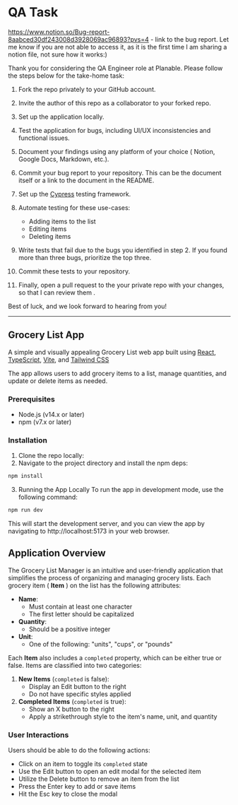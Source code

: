 # QA Task

https://www.notion.so/Bug-report-8aabced30df243008d3928069ac96893?pvs=4  -  link to the bug report. Let me know if you are not able to access it, as it is the first time I am sharing a notion file, not sure how it works:)

Thank you for considering the QA Engineer role at Planable. Please follow the steps below for the take-home task:

1. Fork the repo privately to your GitHub account.
2. Invite the author of this repo as a collaborator to your forked repo.
3. Set up the application locally.
4. Test the application for bugs, including UI/UX inconsistencies and functional issues.
5. Document your findings using any platform of your choice ( Notion, Google Docs, Markdown, etc.).
6. Commit your bug report to your repository.
   This can be the document itself or a link to the document in the README.

7. Set up the [Cypress](https://www.cypress.io/) testing framework.
8. Automate testing for these use-cases:
   - Adding items to the list
   - Editing items
   - Deleting items
9. Write tests that fail due to the bugs you identified in step 2. If you found more than three bugs, prioritize the top three.
10. Commit these tests to your repository.
11. Finally, open a pull request to the your private repo with your changes, so that I can review them .

Best of luck, and we look forward to hearing from you!

---

## Grocery List App

A simple and visually appealing Grocery List web app built using [React](https://reactjs.org/), [TypeScript](https://www.typescriptlang.org/), [Vite](https://vitejs.dev/), and [Tailwind CSS](https://tailwindcss.com/)

The app allows users to add grocery items to a list, manage quantities, and update or delete items as needed.

### Prerequisites

- Node.js (v14.x or later)
- npm (v7.x or later)

### Installation

1. Clone the repo locally:
2. Navigate to the project directory and install the npm deps:

```bash
npm install
```

3. Running the App Locally
   To run the app in development mode, use the following command:

```bash
npm run dev
```

This will start the development server, and you can view the app by navigating to http://localhost:5173 in your web browser.

## Application Overview

The Grocery List Manager is an intuitive and user-friendly application that simplifies the process of organizing and managing grocery lists. Each grocery item ( **Item** ) on the list has the following attributes:

- **Name**:
  - Must contain at least one character
  - The first letter should be capitalized
- **Quantity**:
  - Should be a positive integer
- **Unit**:
  - One of the following: "units", "cups", or "pounds"

Each **Item** also includes a `completed` property, which can be either true or false. Items are classified into two categories:

1. **New Items** (`completed` is false):
   - Display an Edit button to the right
   - Do not have specific styles applied
2. **Completed Items** (`completed` is true):
   - Show an X button to the right
   - Apply a strikethrough style to the item's name, unit, and quantity

### User Interactions

Users should be able to do the following actions:

- Click on an item to toggle its `completed` state
- Use the Edit button to open an edit modal for the selected item
- Utilize the Delete button to remove an item from the list
- Press the Enter key to add or save items
- Hit the Esc key to close the modal
